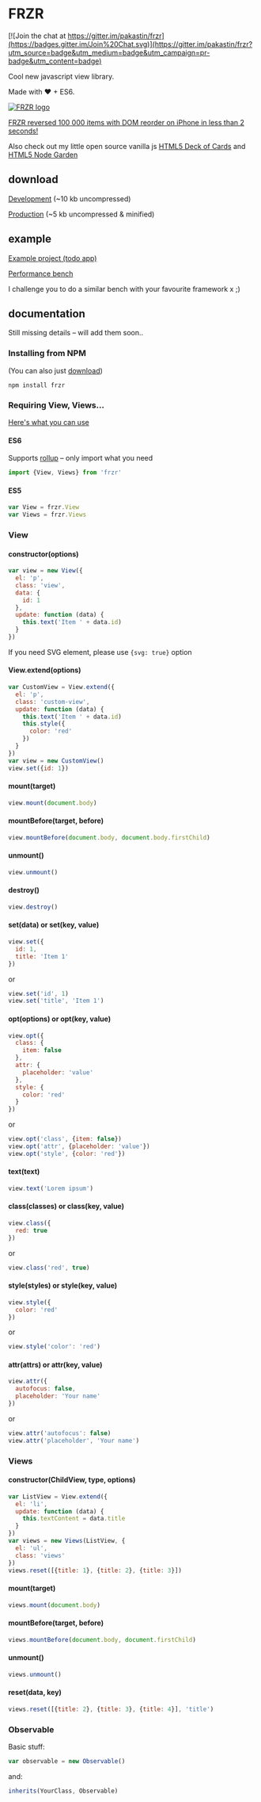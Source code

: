 # FRZR
[![Join the chat at https://gitter.im/pakastin/frzr](https://badges.gitter.im/Join%20Chat.svg)](https://gitter.im/pakastin/frzr?utm_source=badge&utm_medium=badge&utm_campaign=pr-badge&utm_content=badge)

Cool new javascript view library.

Made with ♥ + ES6.

[![FRZR logo](https://frzr.js.org/img/logo.svg)](https://frzr.js.org)

[FRZR reversed 100 000 items with DOM reorder on iPhone in less than 2 seconds!](https://twitter.com/pakastin/status/651581181910208512)

Also check out my little open source vanilla js [HTML5 Deck of Cards](https://deck-of-cards.js.org) and [HTML5 Node Garden](https://nodegarden.js.org)

## download
[Development](http://frzrjs.github.io/frzr/dist/frzr.js) (~10 kb uncompressed)

[Production](http://frzrjs.github.io/frzr/dist/frzr.min.js) (~5 kb uncompressed & minified)

## example
[Example project (todo app)](https://github.com/pakastin/frzr-todo)

[Performance bench](http://frzr.js.org/example/index.html)

I challenge you to do a similar bench with your favourite framework x ;)

## documentation
Still missing details – will add them soon..

### Installing from NPM
(You can also just [download](https://github.com/pakastin/frzr#download))

```
npm install frzr
```

### Requiring View, Views...
[Here's what you can use](https://github.com/pakastin/frzr/blob/master/lib/index.js)

#### ES6
Supports [rollup](https://github.com/rollup/rollup/wiki/jsnext:main) – only import what you need

```js
import {View, Views} from 'frzr'
```

#### ES5

```js
var View = frzr.View
var Views = frzr.Views
```

### View
#### constructor(options)

```js
var view = new View({
  el: 'p',
  class: 'view',
  data: {
    id: 1
  },
  update: function (data) {
    this.text('Item ' + data.id)
  }
})
```

If you need SVG element, please use `{svg: true}` option

#### View.extend(options)

```js
var CustomView = View.extend({
  el: 'p',
  class: 'custom-view',
  update: function (data) {
    this.text('Item ' + data.id)
    this.style({
      color: 'red'
    })
  }
})
var view = new CustomView()
view.set({id: 1})
```

#### mount(target)

```js
view.mount(document.body)
```

#### mountBefore(target, before)

```js
view.mountBefore(document.body, document.body.firstChild)
```

#### unmount()

```js
view.unmount()
```

#### destroy()

```js
view.destroy()
```

#### set(data) or set(key, value)

```js
view.set({
  id: 1,
  title: 'Item 1'
})
```

or

```js
view.set('id', 1)
view.set('title', 'Item 1')
```

#### opt(options) or opt(key, value)

```js
view.opt({
  class: {
    item: false
  },
  attr: {
    placeholder: 'value'
  },
  style: {
    color: 'red'
  }
})
```

or

```js
view.opt('class', {item: false})
view.opt('attr', {placeholder: 'value'})
view.opt('style', {color: 'red'})
```

#### text(text)

```js
view.text('Lorem ipsum')
```

#### class(classes) or class(key, value)

```js
view.class({
  red: true
})
```

or

```js
view.class('red', true)
```

#### style(styles) or style(key, value)

```js
view.style({
  color: 'red'
})
```

or

```js
view.style('color': 'red')
```

#### attr(attrs) or attr(key, value)

```js
view.attr({
  autofocus: false,
  placeholder: 'Your name'
})
```

or

```js
view.attr('autofocus': false)
view.attr('placeholder', 'Your name')
```

### Views
#### constructor(ChildView, type, options)

```js
var ListView = View.extend({
  el: 'li',
  update: function (data) {
    this.textContent = data.title
  }
})
var views = new Views(ListView, {
  el: 'ul',
  class: 'views'
})
views.reset([{title: 1}, {title: 2}, {title: 3}])
```

#### mount(target)

```js
views.mount(document.body)
```

#### mountBefore(target, before)

```js
views.mountBefore(document.body, document.firstChild)
```

#### unmount()

```js
views.unmount()
```

#### reset(data, key)

```js
views.reset([{title: 2}, {title: 3}, {title: 4}], 'title')
```

### Observable
Basic stuff:

```js
var observable = new Observable()
```

and:

```js
inherits(YourClass, Observable)
```
